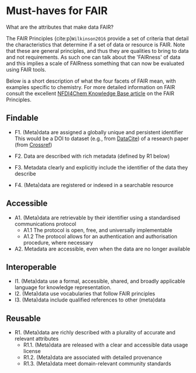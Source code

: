 # Must-haves for FAIR

What are the attributes that make data FAIR?

The FAIR Principles {cite:p}`Wilkinson2016` provide a set of criteria that detail the characteristics
that determine if a set of data or resource is FAIR.  Note that these are general principles, and thus they
are qualities to bring to data and not requirements.  As such one can talk about the 'FAIRness' of data
and this implies a scale of FAIRness something that can now be evaluated using FAIR tools.

Below is a short description of what the four facets of FAIR mean, with examples specific to chemistry. For more 
detailed information on FAIR consult the excellent [NFDI4Chem Knowledge Base article](https://knowledgebase.nfdi4chem.de/knowledge_base/docs/topics/fair/) on the FAIR 
Principles.

## Findable
- F1. (Meta)data are assigned a globally unique and persistent identifier
  This would be a DOI to dataset (e.g., from [DataCite](https://datacite.org/)) 
  of a research paper (from [Crossref](https://www.crossref.org/))
- F2. Data are described with rich metadata (defined by R1 below)
  
- F3. Metadata clearly and explicitly include the identifier of the data they describe
- F4. (Meta)data are registered or indexed in a searchable resource
## Accessible
- A1. (Meta)data are retrievable by their identifier using a standardised communications protocol
  - A1.1 The protocol is open, free, and universally implementable
  - A1.2 The protocol allows for an authentication and authorisation procedure, where necessary
- A2. Metadata are accessible, even when the data are no longer available
## Interoperable
- I1. (Meta)data use a formal, accessible, shared, and broadly applicable language for knowledge representation.
- I2. (Meta)data use vocabularies that follow FAIR principles
- I3. (Meta)data include qualified references to other (meta)data
## Reusable
- R1. (Meta)data are richly described with a plurality of accurate and relevant attributes
  - R1.1. (Meta)data are released with a clear and accessible data usage license
  - R1.2. (Meta)data are associated with detailed provenance
  - R1.3. (Meta)data meet domain-relevant community standards

```{bibliography}
```